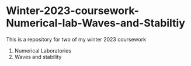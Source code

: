 # Winter-2023-coursework-Numerical-lab-Waves-and-Stabiltiy
This is a repository for two of my winter 2023 coursework
1. Numerical Laboratories
2. Waves and stability
